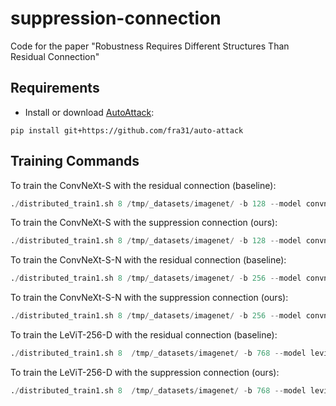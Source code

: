 # suppression-connection
Code for the paper "Robustness Requires Different Structures Than Residual Connection"

## Requirements

- Install or download [AutoAttack](https://github.com/fra31/auto-attack):
```
pip install git+https://github.com/fra31/auto-attack
```
## Training Commands
To train the ConvNeXt-S with the residual connection (baseline):
```python
./distributed_train1.sh 8 /tmp/_datasets/imagenet/ -b 128 --model convnext_conver_small --givenA 1 0 --givenB -1 0 --ConverOrd 1 --notes CosConOrd1PreAct1Res --sched cosine --epochs 300 --lr 0.001 --opt AdamW --model-ema-decay 0.9999 --opt-eps 5e-9 --weight-decay 0.05 --train-interpolation bicubic --warmup-epochs 20 --aa rand-m9-mstd0.5-inc1 --reprob 0.25 --mixup 0.8 --cutmix 1.0 --cooldown-epochs 0 --amp --native-amp --dist-bn reduce --pin-mem -j 4 --checkpoint-hist 1 --drop-path 0.1 --settings Default --IniDecay 0
```
To train the ConvNeXt-S with the suppression connection (ours):
```python
./distributed_train1.sh 8 /tmp/_datasets/imagenet/ -b 128 --model convnext_conver_small --givenA 1 0 --givenB -1 0 --ConverOrd 1 --notes CosConOrd1PreAct1ResShareExpDecayLearnDecay_AbsExp_Adam_RestaLayerIdx3 --sched cosine --epochs 300 --lr 0.001 --opt AdamW --model-ema-decay 0.9999 --opt-eps 5e-9 --weight-decay 0.05 --train-interpolation bicubic --warmup-epochs 20 --aa rand-m9-mstd0.5-inc1 --reprob 0.25 --mixup 0.8 --cutmix 1.0 --cooldown-epochs 0 --amp --native-amp --dist-bn reduce --pin-mem -j 4 --checkpoint-hist 1 --drop-path 0.1 --settings ShareExpDecayLearnDecay_AbsExp_Adam_RestaLayerIdx3 --IniDecay 0
```
To train the ConvNeXt-S-N with the residual connection (baseline):
```python
./distributed_train1.sh 8 /tmp/_datasets/imagenet/ -b 256 --model convnext_conver_small_narrow --givenA 1 0 --givenB -1 0 --ConverOrd 1 --notes CosConOrd1PreAct1Res --sched cosine --epochs 90 --lr 0.002 --opt AdamW --model-ema-decay 0.9999 --opt-eps 5e-9 --weight-decay 0.05 --train-interpolation bicubic --warmup-epochs 20 --aa rand-m9-mstd0.5-inc1 --reprob 0.25 --mixup 0.8 --cutmix 1.0 --cooldown-epochs 0 --amp --native-amp --dist-bn reduce --pin-mem -j 4 --checkpoint-hist 1 --drop-path 0.1 --settings Default
```
To train the ConvNeXt-S-N with the suppression connection (ours):
```python
./distributed_train1.sh 8 /tmp/_datasets/imagenet/ -b 256 --model convnext_conver_small_narrow --givenA 1 0 --givenB -1 0 --ConverOrd 1 --notes CosConOrd1PreAct1ResShareExpDecayLearnDecay_AbsExp_Adam_RestaLayerIdx3 --sched cosine --epochs 90 --lr 0.002 --opt AdamW --model-ema-decay 0.9999 --opt-eps 5e-9 --weight-decay 0.05 --train-interpolation bicubic --warmup-epochs 20 --aa rand-m9-mstd0.5-inc1 --reprob 0.25 --mixup 0.8 --cutmix 1.0 --cooldown-epochs 0 --amp --native-amp --dist-bn reduce --pin-mem -j 4 --checkpoint-hist 1 --drop-path 0.1 --settings ShareExpDecayLearnDecay_AbsExp_Adam_RestaLayerIdx3 --IniDecay 0
```

To train the LeViT-256-D with the residual connection (baseline):
```python
./distributed_train1.sh 8  /tmp/_datasets/imagenet/ -b 768 --model levit_256d  --givenA 1 0 --givenB -1 0 --ConverOrd 1 --notes CosConOrd1PreAct1Default --sched cosine --epochs 90 --lr 1.5e-3 --opt AdamW --model-ema-decay 0.99996 --opt-eps 1e-8 --weight-decay 0.025 --clip-grad 0.01 --clip-mode agc --momentum 0.9 --lr-noise-pct 0.67 --lr-noise-std 1.0 --warmup-lr 1e-6 --min-lr 1e-5 --decay-epochs 30 --cooldown-epochs 0 --patience-epochs 10 --decay-rate 0.1 --train-interpolation bicubic --warmup-epochs 10 --aa rand-m9-mstd0.5-inc1 --reprob 0.25 --mixup 0.8 --cutmix 1.0 --amp --native-amp --dist-bn reduce --pin-mem -j 4 --checkpoint-hist 1 --settings Default --IniDecay 0.7
```
To train the LeViT-256-D with the suppression connection (ours):
```python
./distributed_train1.sh 8  /tmp/_datasets/imagenet/ -b 768 --model levit_256d  --givenA 1 0 --givenB -1 0 --ConverOrd 1 --notes CosConOrd1PreAct1ShareExpDecayLearnDecay --sched cosine --epochs 90 --lr 1.5e-3 --opt AdamW --model-ema-decay 0.99996 --opt-eps 1e-8 --weight-decay 0.025 --clip-grad 0.01 --clip-mode agc --momentum 0.9 --lr-noise-pct 0.67 --lr-noise-std 1.0 --warmup-lr 1e-6 --min-lr 1e-5 --decay-epochs 30 --cooldown-epochs 0 --patience-epochs 10 --decay-rate 0.1 --train-interpolation bicubic --warmup-epochs 10 --aa rand-m9-mstd0.5-inc1 --reprob 0.25 --mixup 0.8 --cutmix 1.0 --amp --native-amp --dist-bn reduce --pin-mem -j 4 --checkpoint-hist 1 --settings ShareExpDecayLearnDecay_AbsExp_Adam_RestaLayerIdx3 --IniDecay 0.7
```

